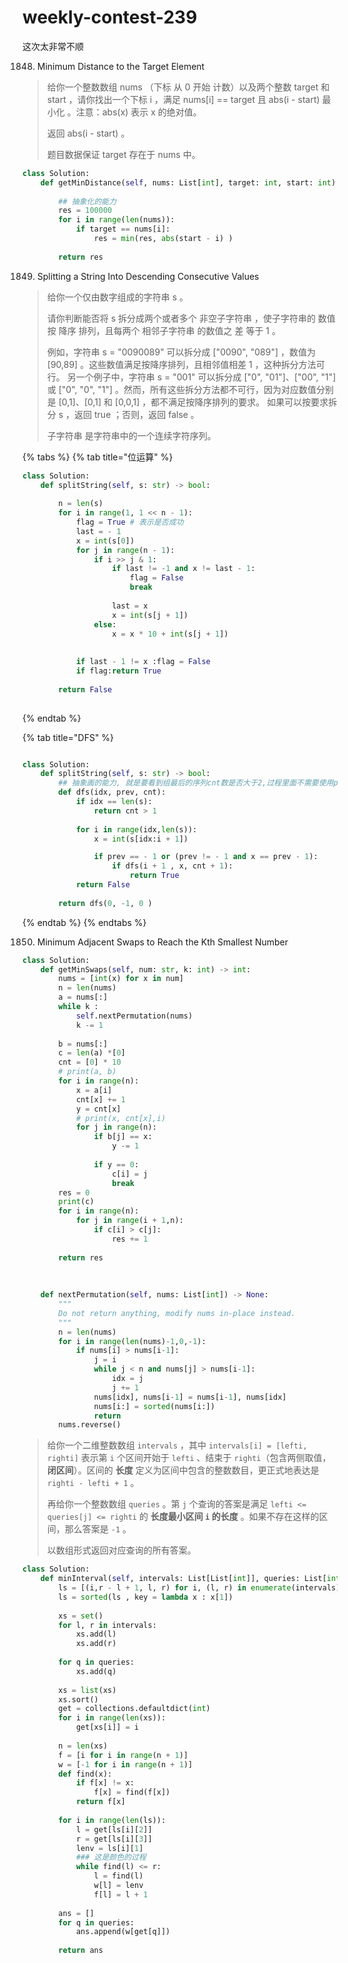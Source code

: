 # weekly-contest-239

这次太非常不顺

1848. Minimum Distance to the Target Element

> 给你一个整数数组 nums （下标 从 0 开始 计数）以及两个整数 target 和 start ，请你找出一个下标 i ，满足 nums\[i\] == target 且 abs\(i - start\) 最小化 。注意：abs\(x\) 表示 x 的绝对值。
>
> 返回 abs\(i - start\) 。
>
> 题目数据保证 target 存在于 nums 中。

```python
class Solution:
    def getMinDistance(self, nums: List[int], target: int, start: int) -> int:
        
        ## 抽象化的能力
        res = 100000
        for i in range(len(nums)):
            if target == nums[i]:
                res = min(res, abs(start - i) )
                
        return res
```

1849. Splitting a String Into Descending Consecutive Values

> 给你一个仅由数字组成的字符串 s 。
>
> 请你判断能否将 s 拆分成两个或者多个 非空子字符串 ，使子字符串的 数值 按 降序 排列，且每两个 相邻子字符串 的数值之 差 等于 1 。
>
> 例如，字符串 s = "0090089" 可以拆分成 \["0090", "089"\] ，数值为 \[90,89\] 。这些数值满足按降序排列，且相邻值相差 1 ，这种拆分方法可行。 另一个例子中，字符串 s = "001" 可以拆分成 \["0", "01"\]、\["00", "1"\] 或 \["0", "0", "1"\] 。然而，所有这些拆分方法都不可行，因为对应数值分别是 \[0,1\]、\[0,1\] 和 \[0,0,1\] ，都不满足按降序排列的要求。 如果可以按要求拆分 s ，返回 true ；否则，返回 false 。
>
> 子字符串 是字符串中的一个连续字符序列。

{% tabs %}
{% tab title="位运算" %}
```python
class Solution:
    def splitString(self, s: str) -> bool:
        
        n = len(s)
        for i in range(1, 1 << n - 1):
            flag = True # 表示是否成功
            last = - 1
            x = int(s[0])
            for j in range(n - 1):
                if i >> j & 1: 
                    if last != -1 and x != last - 1:
                        flag = False
                        break
                        
                    last = x 
                    x = int(s[j + 1])
                else:
                    x = x * 10 + int(s[j + 1])
                    
                    
            if last - 1 != x :flag = False
            if flag:return True
            
        return False
            
```
{% endtab %}

{% tab title="DFS" %}
```python

class Solution:
    def splitString(self, s: str) -> bool:
        ## 抽象画的能力, 就是要看到组最后的序列cnt数是否大于2,过程里面不需要使用pth这样容器记录过程
        def dfs(idx, prev, cnt):
            if idx == len(s):
                return cnt > 1
            
            for i in range(idx,len(s)):
                x = int(s[idx:i + 1])

                if prev == - 1 or (prev != - 1 and x == prev - 1):
                    if dfs(i + 1 , x, cnt + 1):
                        return True
            return False
        
        return dfs(0, -1, 0 )

```
{% endtab %}
{% endtabs %}



1850. Minimum Adjacent Swaps to Reach the Kth Smallest Number

```python
class Solution:
    def getMinSwaps(self, num: str, k: int) -> int:
        nums = [int(x) for x in num]
        n = len(nums)
        a = nums[:]
        while k :
            self.nextPermutation(nums)
            k -= 1
            
        b = nums[:]
        c = len(a) *[0]
        cnt = [0] * 10
        # print(a, b)
        for i in range(n):
            x = a[i]
            cnt[x] += 1
            y = cnt[x]
            # print(x, cnt[x],i)
            for j in range(n):
                if b[j] == x:
                    y -= 1
                    
                if y == 0:
                    c[i] = j
                    break
        res = 0
        print(c)
        for i in range(n):
            for j in range(i + 1,n):
                if c[i] > c[j]:
                    res += 1
                    
        return res
            
        
        
    def nextPermutation(self, nums: List[int]) -> None:
        """
        Do not return anything, modify nums in-place instead.
        """
        n = len(nums)
        for i in range(len(nums)-1,0,-1):
            if nums[i] > nums[i-1]:
                j = i
                while j < n and nums[j] > nums[i-1]:
                    idx = j
                    j += 1
                nums[idx], nums[i-1] = nums[i-1], nums[idx]
                nums[i:] = sorted(nums[i:])
                return
        nums.reverse()
```



> 给你一个二维整数数组 `intervals` ，其中 `intervals[i] = [lefti, righti]` 表示第 `i` 个区间开始于 `lefti` 、结束于 `righti`（包含两侧取值，**闭区间**）。区间的 **长度** 定义为区间中包含的整数数目，更正式地表达是 `righti - lefti + 1` 。
>
> 再给你一个整数数组 `queries` 。第 `j` 个查询的答案是满足 `lefti <= queries[j] <= righti` 的 **长度最小区间 `i` 的长度** 。如果不存在这样的区间，那么答案是 `-1` 。
>
> 以数组形式返回对应查询的所有答案。

```python
class Solution:
    def minInterval(self, intervals: List[List[int]], queries: List[int]) -> List[int]:
        ls = [(i,r - l + 1, l, r) for i, (l, r) in enumerate(intervals)]
        ls = sorted(ls , key = lambda x : x[1])
        
        xs = set()
        for l, r in intervals:
            xs.add(l)
            xs.add(r)
            
        for q in queries:
            xs.add(q)
            
        xs = list(xs)
        xs.sort()
        get = collections.defaultdict(int)
        for i in range(len(xs)):
            get[xs[i]] = i
        
        n = len(xs)
        f = [i for i in range(n + 1)]
        w = [-1 for i in range(n + 1)]
        def find(x):
            if f[x] != x:
                f[x] = find(f[x])
            return f[x]
        
        for i in range(len(ls)):
            l = get[ls[i][2]]
            r = get[ls[i][3]]
            lenv = ls[i][1]
            ### 这是颜色的过程
            while find(l) <= r:
                l = find(l)
                w[l] = lenv
                f[l] = l + 1
        
        ans = []
        for q in queries:
            ans.append(w[get[q]])
            
        return ans
            
```

